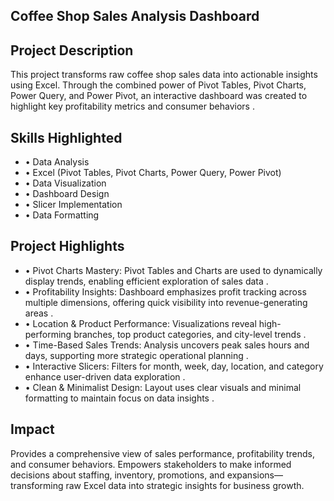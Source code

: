 ## Coffee Shop Sales Analysis Dashboard
## Project Description
This project transforms raw coffee shop sales data into actionable insights using Excel. 
Through the combined power of Pivot Tables, Pivot Charts, Power Query, and Power Pivot, an interactive dashboard was created to highlight key 
profitability metrics and consumer behaviors .
## Skills Highlighted
- •	Data Analysis
- •	Excel (Pivot Tables, Pivot Charts, Power Query, Power Pivot)
- •	Data Visualization
- •	Dashboard Design
- •	Slicer Implementation
- •	Data Formatting

## Project Highlights
- •	Pivot Charts Mastery: Pivot Tables and Charts are used to dynamically display trends, enabling efficient exploration of sales data .
- •	Profitability Insights: Dashboard emphasizes profit tracking across multiple dimensions, offering quick visibility into revenue-generating areas .
- •	Location & Product Performance: Visualizations reveal high-performing branches, top product categories, and city-level trends .
- •	Time-Based Sales Trends: Analysis uncovers peak sales hours and days, supporting more strategic operational planning .
- •	Interactive Slicers: Filters for month, week, day, location, and category enhance user-driven data exploration .
- •	Clean & Minimalist Design: Layout uses clear visuals and minimal formatting to maintain focus on data insights .
## Impact
Provides a comprehensive view of sales performance, profitability trends, and consumer behaviors. Empowers stakeholders to make informed decisions 
about staffing, inventory, promotions, and expansions—transforming raw Excel data into strategic insights for business growth.
